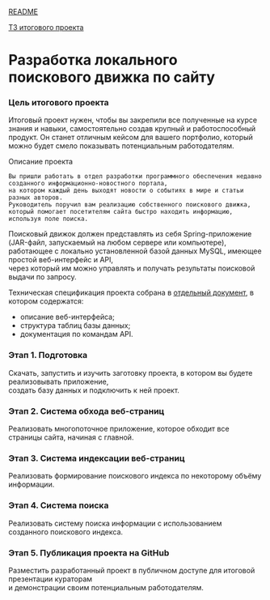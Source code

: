 [README](../README.md)  

[ТЗ итогового проекта](https://docs.google.com/document/d/1Xg0Q5j22dhBZ9QpZtDat6mL2po2GmTcN-dHnNfX_wTQ/edit#heading=h.td9o6twjefuq)
# Разработка локального поискового движка по сайту

### Цель итогового проекта
Итоговый проект нужен, чтобы вы закрепили все полученные на курсе знания и навыки, самостоятельно создав крупный и работоспособный продукт. Он станет отличным кейсом для вашего портфолио, который можно будет смело показывать потенциальным работодателям.

Описание проекта

	Вы пришли работать в отдел разработки программного обеспечения недавно созданного информационно-новостного портала, 
    на котором каждый день выходят новости о событиях в мире и статьи разных авторов. 
    Руководитель поручил вам реализацию собственного поискового движка, 
    который помогает посетителям сайта быстро находить информацию, используя поле поиска.


Поисковый движок должен представлять из себя Spring-приложение (JAR-файл, запускаемый на любом сервере или компьютере),  
работающее с локально установленной базой данных MySQL, имеющее простой веб-интерфейс и API,  
через который им можно управлять и получать результаты поисковой выдачи по запросу.




Техническая спецификация проекта собрана в [отдельный документ](https://docs.google.com/document/d/1QHmLupX8j08T1BCI50TOtOeNP3X7tnh8wn3peDxH5kI/edit#), в котором содержатся:

* описание веб-интерфейса;  
* структура таблиц базы данных;  
* документация по командам API.  

### Этап 1. Подготовка
Скачать, запустить и изучить заготовку проекта, в котором вы будете реализовывать приложение,  
создать базу данных и подключить к ней проект.

### Этап 2. Система обхода веб-страниц
Реализовать многопоточное приложение, которое обходит все страницы сайта, начиная с главной.

### Этап 3. Система индексации веб-страниц
Реализовать формирование поискового индекса по некоторому объёму информации.

### Этап 4. Система поиска
Реализовать систему поиска информации с использованием созданного поискового индекса.  

### Этап 5. Публикация проекта на GitHub
Разместить разработанный проект в публичном доступе для итоговой презентации кураторам  
и демонстрации своим потенциальным работодателям.




